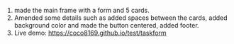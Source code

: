 1. made the main frame with a form and 5 cards.
2. Amended some details such as added spaces between the cards, added background color and made the button centered, added footer.
3. Live demo: https://coco8169.github.io/test/taskform
